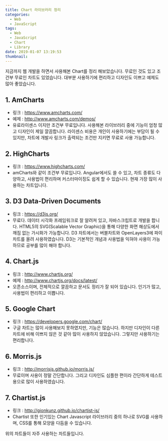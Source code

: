 ```yaml
---
title: Chart 라이브러리 정리
categories:
  - Web
  - JavaScript
tags:
  - Web
  - JavaScript
  - Chart
  - Library
date: 2019-01-07 13:19:53
thumbnail:
---
```


지금까지 웹 개발을 하면서 사용해본 Chart를 정리 해보았습니다.
무료인 것도 있고 조건부 무료인 차트도 있었습니다.
대부분 사용하기에 편리하고 디자인도 이쁘고 예제도 많아 좋았습니다.

## 1. AmCharts

- 링크 : ​<https://www.amcharts.com/>
- 예제 : <http://www.amcharts.com/demos/>
- 유료라이센스 이지만 조건부 무료입니다. 사용해본 라이브러리 중에 기능이 엄청 많고 디자인이 제일 깔끔합니다. 라이센스 비용은 개인이 사용하기에는 부담이 될 수 있지만, 차트에 개발사 링크가 출력되는 조건만 지키면 무료로 사용 가능합니다.

## 2. HighCharts

- 링크 : <https://www.highcharts.com/>
- amCharts와 같이 조건부 무료입니다. Angular에서도 쓸 수 있고, 차트 종류도 다양하고, 사용법이 편리하며 커스터마이징도 쉽게 할 수 있습니다. 현재 가장 많이 사용하는 차트입니다.

## 3. D3 Data-Driven Documents

- 링크 : <https://d3js.org/>
- 무료다. 데이터 시각화 프레임워크로 잘 알려져 있고, 자바스크립트로 개발을 합니다. HTML5의 SVG(Scalable Vector Graphic)을 통해 다양한 화면 해상도에서 깨짐 없는 가시화가 가능합니다. D3 차트에서는 버블차트와 OpenLayers3에 파이차트를 올려 사용하였습니다. D3는 기본적인 개념과 사용법을 익혀야 사용이 가능하므로 공부를 많이 해야 합니다.

## 4. Chart.js

- 링크 : http://www.chartjs.org/
- 예제 : http://www.chartjs.org/docs/latest/
- 오픈소스이며, 전체적으로 깔끔하고 문서도 정리가 잘 되어 있습니다. 인기가 많고, 사용법이 편리하고 이쁩니다.

## 5. Google Chart

- 링크 : https://developers.google.com/chart/
- 구글 차트는 많이 사용해보지 못하였지만, 기능은 많습니다. 하지만 디자인이 다른 차트에 비해 이쁘지 않은 것 같아 많이 사용하지 않았습니다. 그렇지만 사용하기는 편리합니다.

## 6. Morris.js

- 링크 : http://morrisjs.github.io/morris.js/
- 무료이며 사용이 정말 간단합니다. 그리고 디자인도 심플한 편이라 간단하게 테스트 용으로 많이 사용하였습니다.

## 7. Chartist.js

- 링크 : http://gionkunz.github.io/chartist-js/
- Chartist 또한 인기있는 Chart Javascript 라이브러리 중의 하나로 SVG를 사용하며, CSS를 통해 모양을 다듬을 수 있습니다.

위의 차트들이 자주 사용하는 차트들입니다.
